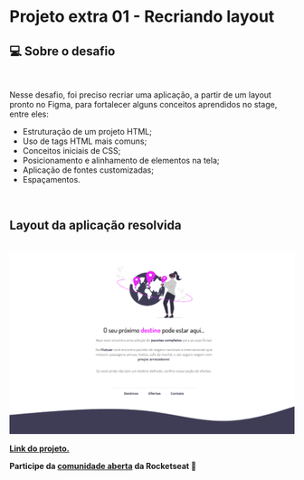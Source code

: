 # Projeto extra 01 - Recriando layout

## 💻 Sobre o desafio

<br>

Nesse desafio, foi preciso recriar uma aplicação, a partir de um layout pronto no Figma, para fortalecer alguns conceitos aprendidos no stage, entre eles:

- Estruturação de um projeto HTML;
- Uso de tags HTML mais comuns;
- Conceitos iniciais de CSS;
- Posicionamento e alinhamento de elementos na tela;
- Aplicação de fontes customizadas;
- Espaçamentos.

<br>

## Layout da aplicação resolvida

<br>

<img src="images/Flutuar.com.png">

<br>

[**Link do projeto.**](https://flutuarpontocom.netlify.app/)

 **Participe da  [comunidade aberta](https://discord.gg/Ns86RQyVH8) da Rocketseat 👋**
